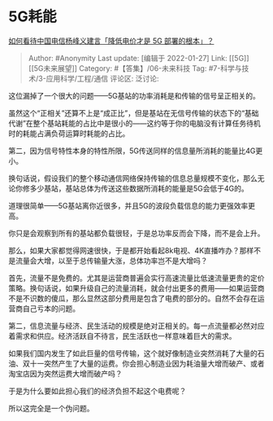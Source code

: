 # 5G耗能
[如何看待中国电信杨峰义建言「降低电价才是 5G 部署的根本」？](https://www.zhihu.com/question/358858751/answer/919351640)

> Author: #Anonymity
> Last update: [编辑于 2022-01-27]
> Link: [[5G]] [[5G未来展望]]
> Category: #【答集】/06-未来科技
> Tag: #7-科学与技术/3-应用科学/工程/通信
> 评论区:
> 泛讨论:

这位漏掉了一个很大的问题——5G基站的功率消耗是和传输的信号呈正相关的。

虽然这个“正相关”还算不上是“成正比”，但是基站在无信号传输的状态下的“基础代谢”在整个基站耗能的占比中是很小的——这约等于你的电脑没有计算任务待机时的耗能占满负荷运算时耗能的占比。

第二，因为信号特性本身的特性所限，5G传送同样的信息量所消耗的能量比4G更小。

换句话说，假设我们的整个移动通信网络保持传输的信息总量规模不变化，那么无论你修多少基站，基站总体为传送这些数据所消耗的能量是5G会低于4G的。

道理很简单——5G基站离你近很多，并且5G的波段负载信息的能力更强效率更高。

你只是会观察到所有的基站都负载很轻，于是总功率反而会下降，而不是会上升。

那么，如果大家都觉得网速很快，于是都开始看起8k电视、4K直播咋办？那样不是流量会大增，以至于总传输量大涨，总体功率岂不是大增吗？

首先，流量不是免费的。尤其是运营商普遍会实行高速流量比低速流量更贵的定价策略。换句话说，如果升级自己的流量消耗，就会付出更多的费用——如果运营商不是不识数的傻瓜，那么显然这部分费用是包含了电费的部分的。自然不会存在运营商自己亏本的问题。

第二，信息流量与经济、民生活动的规模是绝对正相关的。每一点流量都必然对应着需求和供应。经济活跃自不待言，民生活跃也一样意味着巨大的需求。

如果我们国内发生了如此巨量的信号传输，这个就好像制造业突然消耗了大量的石油、双十一突然产生了大量的运费。你会担心制造业因为耗油量大增而破产、或者淘宝店因为突然运费大增而破产吗？

于是为什么要如此担心我们的经济负担不起这个电费呢？

所以这完全是一个伪问题。
